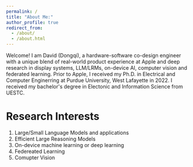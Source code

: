 ```yaml
---
permalink: /
title: "About Me:"
author_profile: true
redirect_from: 
  - /about/
  - /about.html
---
```


Welcome! I am David (Dongqi), a hardware-software co-design engineer with a unique blend of real-world product experience at Apple and deep research in display systems, LLM/LRMs, on-device AI, computer vision and federated learning. Prior to Apple, I received my Ph.D. in Electrical and Computer Enginerring at Purdue University, West Lafayette in 2022. I received my bachelor's degree in Electonic and Information Science from UESTC. 


Research Interests
======
1. Large/Small Language Models and applications
2. Efficient Large Reasoning Models
3. On-device machine learning or deep learning
4. Federeated Learning
5. Comupter Vision

